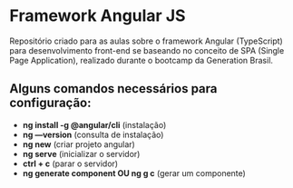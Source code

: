 # Framework Angular JS

Repositório criado para as aulas sobre o framework Angular (TypeScript) para desenvolvimento front-end se baseando no conceito de SPA (Single Page Application), realizado durante o bootcamp da Generation Brasil.

## Alguns comandos necessários para configuração:

- <b>ng install -g @angular/cli</b> (instalação)
- <b>ng —version</b> (consulta de instalação)
- <b>ng new</b> (criar projeto angular)
- <b>ng serve</b> (inicializar o servidor)
- <b>ctrl + c</b> (parar o servidor)
- <b>ng generate component OU ng g c</b> (gerar um componente)

